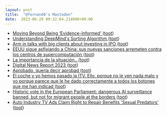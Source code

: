 ```yaml
---
layout: post
title:  "@fernand0's Mastodon"
date:  2023-06-29 09:32:04.214000+00:00
---
```

*  [Moving Beyond Being ‘Evidence-Informed’ ](https://teaching-maths.com/2020/12/28/moving-beyond-being-evidence-informed) ([toot](https://mastodon.social/@fernand0/110626807755989994))
*  [Understanding DeepMind's Sorting Algorithm ](https://justine.lol/mmap) ([toot](https://mastodon.social/@fernand0/110626460842745540))
*  [Arm in talks with big clients about investing in IPO ](https://www.reuters.com/markets/deals/intel-talks-be-anchor-investor-arm-ipo-source-2023-06-13) ([toot](https://mastodon.social/@fernand0/110626288927354450))
*  [EEUU sigue asfixiando a China: sus nuevas sanciones arremeten contra los centros de supercomputación ](https://www.xataka.com/empresas-y-economia/eeuu-sigue-asfixiando-a-china-sus-nuevas-sanciones-arremeten-centros-supercomputacio) ([toot](https://mastodon.social/@fernand0/110623052769986015))
*  [La importancia de la situación.. ](https://avecesunafoto.wordpress.com/2023/06/28/la-importancia-de-la-situacion) ([toot](https://mastodon.social/@fernand0/110622971152400500))
*  [Digital News Report 2023 ](https://reutersinstitute.politics.ox.ac.uk/digital-news-report/202) ([toot](https://mastodon.social/@fernand0/110622731557162280))
*  [Aprobado, quería decir aprobad ](https://mastodon.social/@fernand0/110622641464781486) ([toot](https://mastodon.social/@fernand0/110622641464781486))
*  [El coche y yo hemos pasado la ITV. Ello, porque no le ven nada malo y yo porque parece que le he dado correctamente a todos los botones que me han indicad ](https://mastodon.social/@fernand0/110622602321287709) ([toot](https://mastodon.social/@fernand0/110622602321287709))
*  [Historic vote in the European Parliament: dangerous AI surveillance banned, but not for migrant people at the borders ](https://www.accessnow.org/press-release/historic-vote-in-the-european-parliament-dangerous-ai-surveillance-banned-but-not-for-migrant-people-at-the-borders) ([toot](https://mastodon.social/@fernand0/110622525389495639))
*  [Auto Industry TV Ads Claim Right to Repair Benefits 'Sexual Predators' ](https://www.vice.com/en/article/qj4ayw/auto-industry-tv-ads-claim-right-to-repair-benefits-sexual-predator) ([toot](https://mastodon.social/@fernand0/110622207511826651))

